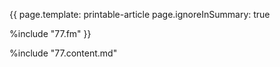 {{
page.template: printable-article
page.ignoreInSummary: true

%include "77.fm"
}}

%include "77.content.md"
